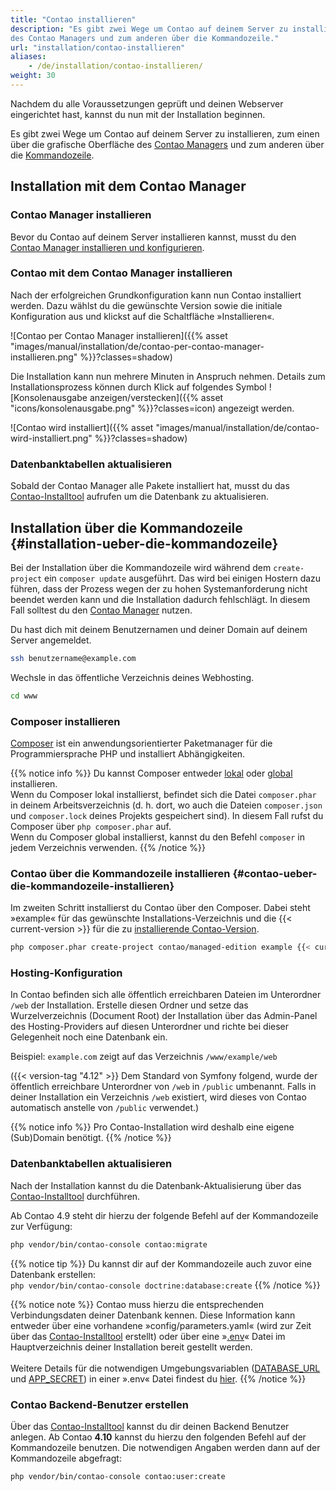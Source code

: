 ```yaml
---
title: "Contao installieren"
description: "Es gibt zwei Wege um Contao auf deinem Server zu installieren, zum einen über die grafische Oberfläche 
des Contao Managers und zum anderen über die Kommandozeile."
url: "installation/contao-installieren"
aliases:
    - /de/installation/contao-installieren/
weight: 30
---
```


Nachdem du alle Voraussetzungen geprüft und deinen Webserver eingerichtet hast, kannst du nun mit der Installation 
beginnen.

Es gibt zwei Wege um Contao auf deinem Server zu installieren, zum einen über die grafische Oberfläche des [Contao 
Managers](#installation-mit-dem-contao-manager) und zum anderen über die 
[Kommandozeile](#installation-ueber-die-kommandozeile).


## Installation mit dem Contao Manager


### Contao Manager installieren

Bevor du Contao auf deinem Server installieren kannst, musst du den
[Contao Manager installieren und konfigurieren](../../installation/contao-manager/#contao-manager-installieren).


### Contao mit dem Contao Manager installieren

Nach der erfolgreichen Grundkonfiguration kann nun Contao installiert werden. Dazu wählst du die gewünschte Version 
sowie die initiale Konfiguration aus und klickst auf die Schaltfläche »Installieren«. 

![Contao per Contao Manager installieren]({{% asset "images/manual/installation/de/contao-per-contao-manager-installieren.png" %}}?classes=shadow)

Die Installation kann nun mehrere Minuten in Anspruch nehmen. Details zum Installationsprozess können durch Klick auf 
folgendes Symbol ![Konsolenausgabe anzeigen/verstecken]({{% asset "icons/konsolenausgabe.png" %}}?classes=icon) angezeigt 
werden.

![Contao wird installiert]({{% asset "images/manual/installation/de/contao-wird-installiert.png" %}}?classes=shadow)


### Datenbanktabellen aktualisieren

Sobald der Contao Manager alle Pakete installiert hat, musst du das [Contao-Installtool](../contao-installtool/)
aufrufen um die Datenbank zu aktualisieren.


## Installation über die Kommandozeile {#installation-ueber-die-kommandozeile}

Bei der Installation über die Kommandozeile wird während dem `create-project` ein `composer update` ausgeführt. Das 
wird bei einigen Hostern dazu führen, dass der Prozess wegen der zu hohen Systemanforderung nicht beendet werden kann 
und die Installation dadurch fehlschlägt. In diesem Fall solltest du den 
[Contao Manager](#installation-mit-dem-contao-manager) nutzen.


Du hast dich mit deinem Benutzernamen und deiner Domain auf deinem Server angemeldet.

```bash
ssh benutzername@example.com
```

Wechsle in das öffentliche Verzeichnis deines Webhosting.

```bash
cd www
```


### Composer installieren

[Composer](https://de.wikipedia.org/wiki/Composer_(Paketverwaltung)) ist ein anwendungsorientierter Paketmanager für 
die Programmiersprache PHP und installiert Abhängigkeiten.

{{% notice info %}}
Du kannst Composer entweder [lokal](https://getcomposer.org/doc/00-intro.md#locally) 
oder [global](https://getcomposer.org/doc/00-intro.md#globally) installieren.<br>
Wenn du Composer lokal installierst, befindet sich die Datei `composer.phar` in deinem Arbeitsverzeichnis (d. h. dort, wo
auch die Dateien `composer.json` und `composer.lock` deines Projekts gespeichert sind). In diesem Fall rufst du Composer 
über `php composer.phar` auf.<br> 
Wenn du Composer global installierst, kannst du den Befehl `composer` in jedem Verzeichnis verwenden. 
{{% /notice %}}


### Contao über die Kommandozeile installieren {#contao-ueber-die-kommandozeile-installieren}

Im zweiten Schritt installierst du Contao über den Composer. Dabei steht »example« für das gewünschte 
Installations-Verzeichnis und die {{< current-version >}} für die zu [installierende Contao-Version](https://to.contao.org/release-plan).

```bash
php composer.phar create-project contao/managed-edition example {{< current-version >}}
```


### Hosting-Konfiguration

In Contao befinden sich alle öffentlich erreichbaren Dateien im Unterordner `/web` der Installation. Erstelle diesen Ordner und setze das 
Wurzelverzeichnis (Document Root) der Installation über das Admin-Panel des Hosting-Providers auf diesen 
Unterordner und richte bei dieser Gelegenheit noch eine Datenbank ein.

Beispiel: `example.com` zeigt auf das Verzeichnis `/www/example/web`

({{< version-tag "4.12" >}} Dem Standard von Symfony folgend, wurde der öffentlich erreichbare Unterordner von `/web`
in `/public` umbenannt. Falls in deiner Installation ein Verzeichnis `/web` existiert, wird dieses von Contao
automatisch anstelle von `/public` verwendet.)

{{% notice info %}}
Pro Contao-Installation wird deshalb eine eigene (Sub)Domain benötigt.
{{% /notice %}}


### Datenbanktabellen aktualisieren

Nach der Installation kannst du die Datenbank-Aktualisierung über das [Contao-Installtool](/de/installation/contao-installtool/) 
durchführen. 

Ab Contao 4.9 steht dir hierzu der folgende Befehl auf der Kommandozeile zur Verfügung:

```bash
php vendor/bin/contao-console contao:migrate
``` 

{{% notice tip %}}
Du kannst dir auf der Kommandozeile auch zuvor eine Datenbank erstellen:<br>
`php vendor/bin/contao-console doctrine:database:create`
{{% /notice %}}

{{% notice note %}}
Contao muss hierzu die entsprechenden Verbindungsdaten deiner Datenbank kennen. Diese Information kann entweder über 
eine vorhandene »config/parameters.yaml« (wird zur Zeit über das [Contao-Installtool](/de/installation/contao-installtool/) 
erstellt) oder über eine »[.env](https://docs.contao.org/dev/getting-started/starting-development/#application-configuration)« 
Datei im Hauptverzeichnis deiner Installation bereit gestellt werden.<br><br> 
Weitere Details für die notwendigen Umgebungsvariablen ([DATABASE_URL](https://docs.contao.org/dev/reference/config/#database-url) 
und [APP_SECRET](https://docs.contao.org/dev/reference/config/#app-secret)) in einer ».env« Datei findest du 
[hier](https://docs.contao.org/dev/getting-started/starting-development/#application-configuration).
{{% /notice %}}


### Contao Backend-Benutzer erstellen

Über das [Contao-Installtool](/de/installation/contao-installtool/) kannst du dir deinen Backend Benutzer anlegen. 
Ab Contao **4.10** kannst du hierzu den folgenden Befehl auf der Kommandozeile benutzen. Die notwendigen Angaben werden dann
auf der Kommandozeile abgefragt:

```bash
php vendor/bin/contao-console contao:user:create
``` 
